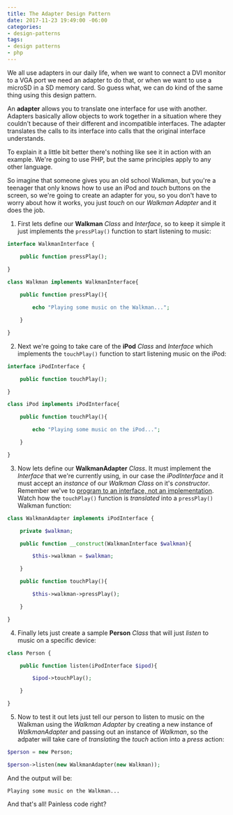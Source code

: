 ```yaml
---
title: The Adapter Design Pattern
date: 2017-11-23 19:49:00 -06:00
categories:
- design-patterns
tags:
- design patterns
- php
---
```


We all use adapters in our daily life, when we want to connect a DVI monitor to a VGA port we need an adapter to do that, or when we want to use a microSD in a SD memory card. So guess what, we can do kind of the same thing using this design pattern.

An **adapter** allows you to translate one interface for use with another. Adapters basically allow objects to work together in a situation where they couldn't because of their different and incompatible interfaces. The adapter translates the calls to its interface into calls that the original interface understands. 

To explain it a little bit better there's nothing like see it in action with an example. We're going to use PHP, but the same principles apply to any other language.

So imagine that someone gives you an old school Walkman, but you're a teenager that only knows how to use an iPod and *touch* buttons on the screen, so we're going to create an adapter for you, so you don't have to worry about how it works, you just *touch* on our *Walkman Adapter* and it does the job.

1. First lets define our **Walkman** *Class* and *Interface*, so to keep it simple it just implements the `pressPlay()` function to start listening to music:

```php
interface WalkmanInterface {

    public function pressPlay();

}

class Walkman implements WalkmanInterface{
    
    public function pressPlay(){

        echo "Playing some music on the Walkman...";

    }

}
```

2. Next we're going to take care of the **iPod** *Class* and *Interface* which implements the `touchPlay()` function to start listening music on the iPod:

```php
interface iPodInterface {

    public function touchPlay();

}

class iPod implements iPodInterface{

    public function touchPlay(){

        echo "Playing some music on the iPod...";

    }

}
```

3. Now lets define our **WalkmanAdapter** *Class*. It must implement the *Interface* that we're currently using, in our case the *iPodInterface* and it must accept an *instance* of our *Walkman Class* on it's *constructor*. Remember we've to [program to an interface, not an implementation](https://www.codeproject.com/Articles/702246/Program-to-Interface-not-Implementation-Beginners). Watch how the `touchPlay()` function is *translated* into a `pressPlay()` Walkman function:

```php
class WalkmanAdapter implements iPodInterface {

    private $walkman;

    public function __construct(WalkmanInterface $walkman){

        $this->walkman = $walkman;

    }

    public function touchPlay(){

        $this->walkman->pressPlay();

    }

}
```

4. Finally lets just create a sample **Person** *Class* that will just *listen* to music on a specific device:

```php
class Person {

    public function listen(iPodInterface $ipod){

        $ipod->touchPlay();

    }

}
```

5. Now to test it out lets just tell our person to listen to music on the Walkman using the *Walkman Adapter* by creating a new instance of *WalkmanAdapter* and passing out an instance of *Walkman*, so the adpater will take care of *translating* the *touch* action into a *press* action:

```php
$person = new Person;

$person->listen(new WalkmanAdapter(new Walkman));
```

And the output will be:

```
Playing some music on the Walkman...
```

And that's all! Painless code right?